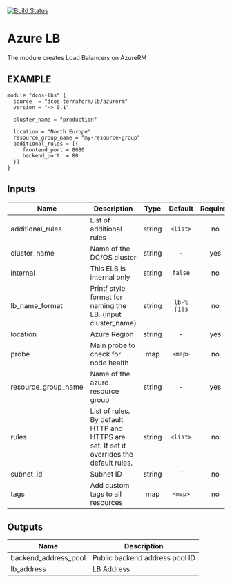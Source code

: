 [![Build Status](https://jenkins-terraform.mesosphere.com/service/dcos-terraform-jenkins/job/dcos-terraform/job/terraform-azurerm-lb/job/master/badge/icon)](https://jenkins-terraform.mesosphere.com/service/dcos-terraform-jenkins/job/dcos-terraform/job/terraform-azurerm-lb/job/master/)

Azure LB
============
The module creates Load Balancers on AzureRM

EXAMPLE
-------

```hcl
module "dcos-lbs" {
  source  = "dcos-terraform/lb/azurerm"
  version = "~> 0.1"

  cluster_name = "production"

  location = "North Europe"
  resource_group_name = "my-resource-group"
  additional_rules = [{
     frontend_port = 8080
     backend_port  = 80
  }]
}
```


## Inputs

| Name | Description | Type | Default | Required |
|------|-------------|:----:|:-----:|:-----:|
| additional_rules | List of additional rules | string | `<list>` | no |
| cluster_name | Name of the DC/OS cluster | string | - | yes |
| internal | This ELB is internal only | string | `false` | no |
| lb_name_format | Printf style format for naming the LB. (input cluster_name) | string | `lb-%[1]s` | no |
| location | Azure Region | string | - | yes |
| probe | Main probe to check for node health | map | `<map>` | no |
| resource_group_name | Name of the azure resource group | string | - | yes |
| rules | List of rules. By default HTTP and HTTPS are set. If set it overrides the default rules. | string | `<list>` | no |
| subnet_id | Subnet ID | string | `` | no |
| tags | Add custom tags to all resources | map | `<map>` | no |

## Outputs

| Name | Description |
|------|-------------|
| backend_address_pool | Public backend address pool ID |
| lb_address | LB Address |

